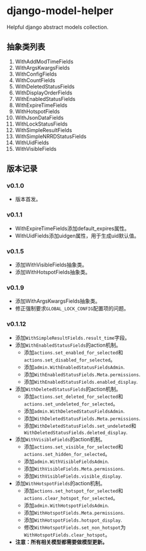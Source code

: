 # django-model-helper

Helpful django abstract models collection.

## 抽象类列表

1. WithAddModTimeFields
1. WithArgsKwargsFields
1. WithConfigFields
1. WithCountFields
1. WithDeletedStatusFields
1. WithDisplayOrderFields
1. WithEnabledStatusFields
1. WithExpireTimeFields
1. WithHotspotFields
1. WithJsonDataFields
1. WithLockStatusFields
1. WithSimpleResultFields
1. WithSimpleNRRDStatusFields
1. WithUidFields
1. WithVisibleFields

## 版本记录

### v0.1.0

- 版本首发。

### v0.1.1

- WithExpireTimeFields添加default_expires属性。
- WithUidFields添加uidgen属性，用于生成uid默认值。

### v0.1.5

- 添加WithVisibleFields抽象类。
- 添加WithHotspotFields抽象类。

### v0.1.9

- 添加WithArgsKwargsFields抽象类。
- 修正强制要求`GLOBAL_LOCK_CONFIG`配置项的问题。

### v0.1.12

- 添加`WithSimpleResultFields.result_time`字段。
- 添加`WithEnabledStatusFields`的action机制。
    - 添加`actions.set_enabled_for_selected`和`actions.set_disabled_for_selected`。
    - 添加`admin.WithEnabledStatusFieldsAdmin`.
    - 添加`WithEnabledStatusFields.Meta.permissions`.
    - 添加`WithEnabledStatusFields.enabled_display`.
- 添加`WithDeletedStatusFields`的action机制。
    - 添加`actions.set_deleted_for_selected`和`actions.set_undeleted_for_selected`。
    - 添加`admin.WithDeletedStatusFieldsAdmin`.
    - 添加`WithDeletedStatusFields.Meta.permissions`.
    - 添加`WithDeletedStatusFields.set_undeleted`和`WithDeletedStatusFields.deleted_display`.
- 添加`WithVisibleFields`的action机制。
    - 添加`actions.set_visible_for_selected`和`actions.set_hidden_for_selected`。
    - 添加`admin.WithVisibleFieldsAdmin`.
    - 添加`WithVisibleFields.Meta.permissions`.
    - 添加`WithVisibleFields.visible_display`.
- 添加`WithHotspotFields`的action机制。
    - 添加`actions.set_hotspot_for_selected`和`actions.clear_hotspot_for_selected`。
    - 添加`admin.WithHotspotFieldsAdmin`.
    - 添加`WithHotspotFields.Meta.permissions`.
    - 添加`WithHotspotFields.hotspot_display`.
    - 修改`WithHotspotFields.set_non_hotspot`为`WithHotspotFields.clear_hotspot`。
- **注意：所有相关模型都需要做模型更新。**

